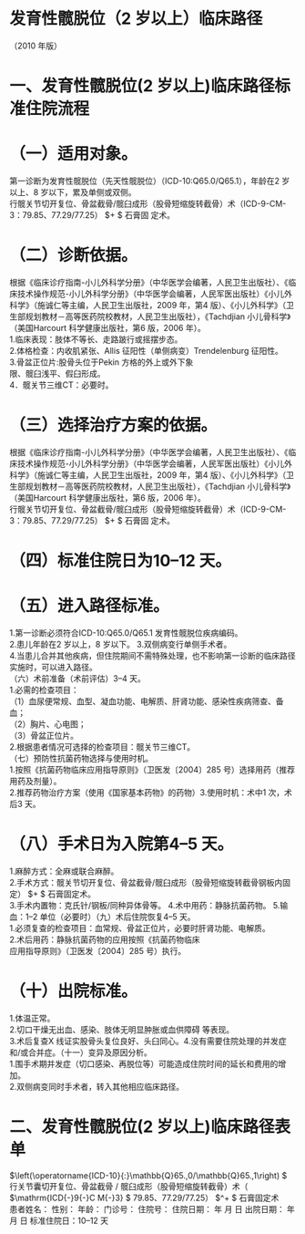 # 发育性髋脱位（2 岁以上）临床路径  
（2010 年版）  
# 一、发育性髋脱位(2 岁以上)临床路径标准住院流程  
# （一）适用对象。  
第一诊断为发育性髋脱位（先天性髋脱位）（ICD-10:Q65.0/Q65.1），年龄在2 岁以上、8 岁以下，累及单侧或双侧。  
行髋关节切开复位、骨盆截骨/髋臼成形（股骨短缩旋转截骨）术（ICD-9-CM-3：79.85、77.29/77.25） $+ $ 石膏固 定术。  
# （二）诊断依据。  
根据《临床诊疗指南-小儿外科学分册》（中华医学会编著，人民卫生出版社）、《临床技术操作规范-小儿外科学分册》（中华医学会编著，人民军医出版社）《小儿外科学》（施诚仁等主编，人民卫生出版社，2009 年，第4 版）、《小儿外科学》（卫生部规划教材－高等医药院校教材，人民卫生出版社），《Tachdjian 小儿骨科学》（美国Harcourt 科学健康出版社，第6 版，2006 年）。  
1.临床表现：肢体不等长、走路跛行或摇摆步态。  
2.体格检查：内收肌紧张、Allis 征阳性（单侧病变）Trendelenburg 征阳性。  
3.骨盆正位片:股骨头位于Pekin 方格的外上或外下象  
限、髋臼浅平、假臼形成。  
4．髋关节三维CT：必要时。  
# （三）选择治疗方案的依据。  
根据《临床诊疗指南-小儿外科学分册》（中华医学会编著，人民卫生出版社）、《临床技术操作规范-小儿外科学分册》（中华医学会编著，人民军医出版社）《小儿外科学》（施诚仁等主编，人民卫生出版社，2009 年，第4 版）、《小儿外科学》（卫生部规划教材－高等医药院校教材，人民卫生出版社），《Tachdjian 小儿骨科学》（美国Harcourt 科学健康出版社，第6 版，2006 年）。  
行髋关节切开复位、骨盆截骨/髋臼成形（股骨短缩旋转截骨）术（ICD-9-CM-3：79.85、77.29/77.25） $+ $ 石膏固 定术。  
# （四）标准住院日为10–12 天。  
# （五）进入路径标准。  
1.第一诊断必须符合ICD-10:Q65.0/Q65.1 发育性髋脱位疾病编码。  
2.患儿年龄在2 岁以上，8 岁以下。 3.双侧病变行单侧手术者。  
4.当患儿合并其他疾病，但住院期间不需特殊处理，也不影响第一诊断的临床路径实施时，可以进入路径。  
（六）术前准备（术前评估）3–4 天。  
1.必需的检查项目：  
（1）血尿便常规、血型、凝血功能、电解质、肝肾功能、感染性疾病筛查、备血；  
（2）胸片、心电图；  
（3）骨盆正位片。  
2.根据患者情况可选择的检查项目：髋关节三维CT。  
（七）预防性抗菌药物选择与使用时机。  
1.按照《抗菌药物临床应用指导原则》（卫医发〔2004〕285 号）选择用药（推荐用药及剂量）。  
2.推荐药物治疗方案（使用《国家基本药物》的药物）3.使用时机：术中1 次，术后3 天。  
# （八）手术日为入院第4–5 天。  
1.麻醉方式：全麻或联合麻醉。  
2.手术方式：髋关节切开复位、骨盆截骨/髋臼成形（股骨短缩旋转截骨钢板内固定） $+ $ 石膏固定术。  
3.手术内置物：克氏针/钢板/同种异体骨等。  4.术中用药：静脉抗菌药物。 5.输血：1–2 单位（必要时）（九）术后住院恢复4–5 天。  
1.必须复查的检查项目：血常规、骨盆正位片，必要时肝肾功能、电解质。  
2.术后用药：静脉抗菌药物的应用按照《抗菌药物临床  
应用指导原则》（卫医发〔2004〕285 号）执行。  
# （十）出院标准。  
1.体温正常。  
2.切口干燥无出血、感染、肢体无明显肿胀或血供障碍 等表现。  
3.术后复查X 线证实股骨头复位良好、头臼同心。4.没有需要住院处理的并发症和/或合并症。（十一）变异及原因分析。  
1.围手术期并发症（切口感染、再脱位等）可能造成住院时间的延长和费用的增加。  
2.双侧病变同时手术者，转入其他相应临床路径。  
# 二、发育性髋脱位(2 岁以上)临床路径表单  
$\left(\operatorname{ICD-10}{:}\mathbb{Q}65.\,0/\mathbb{Q}65.\,1\right) $  
行关节囊切开复位、骨盆截骨 / 髋臼成形（股骨短缩旋转截骨）术（ $\mathrm{ICD{-}9{-}C M{-}3} $ 79.85、77.29/77.25） $^+ $ 石膏固定术  
患者姓名：             性别：     年龄：    门诊号：      住院号：             住院日期：    年    月    日  出院日期：    年   月   日  标准住院日：10–12 天  
